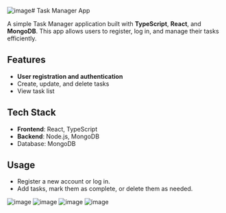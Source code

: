 ![image](https://github.com/user-attachments/assets/b9eab911-1bb6-45da-90cc-e230c8e34941)# Task Manager App

A simple Task Manager application built with **TypeScript**, **React**, and **MongoDB**. This app allows users to register, log in, and manage their tasks efficiently.

## Features
- **User registration and authentication**
- Create, update, and delete tasks
- View task list

## Tech Stack
- **Frontend**: React, TypeScript
- **Backend**: Node.js, MongoDB
- Database: MongoDB

## Usage
- Register a new account or log in.
- Add tasks, mark them as complete, or delete them as needed.

![image](https://github.com/user-attachments/assets/9e6759a7-aa05-4432-ab94-0c104df7af29)
![image](https://github.com/user-attachments/assets/fea24b7f-698f-4569-8a88-72f2c6a76fff)
![image](https://github.com/user-attachments/assets/64b74935-da6c-468a-ac9f-df5717a12a0a)
![image](https://github.com/user-attachments/assets/2569a01f-9c44-411c-9538-fa4c02de75e7)
